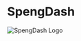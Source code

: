 # SpengDash

![SpengDash Logo](https://cdn.discordapp.com/attachments/552043504197566495/552044765479436299/spengDash.v2.png)